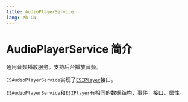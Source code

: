 ```yaml
---
title: AudioPlayerService
lang: zh-CN
---
```


# AudioPlayerService 简介

通用音频播放服务。支持后台播放音频。

`ESAudioPlayerService`实现了[`ESIPlayer`](/zh-CN/component/player/player)接口。

`ESAudioPlayerService`和[`ESIPlayer`](/zh-CN/component/player/player)有相同的数据结构，事件，接口，属性。

